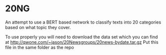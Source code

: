 # 20NG
An attempt to use a BERT based network to classify texts into 20 categories based on what topic they cover.


To use properly you will need to download the data set which you can find at http://qwone.com/~jason/20Newsgroups/20news-bydate.tar.gz
Put this file in the same folder as the repo

